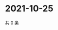 # 2021-10-25

共 0 条

<!-- BEGIN WEIBO -->
<!-- 最后更新时间 Mon Oct 25 2021 20:23:11 GMT+0800 (China Standard Time) -->

<!-- END WEIBO -->
